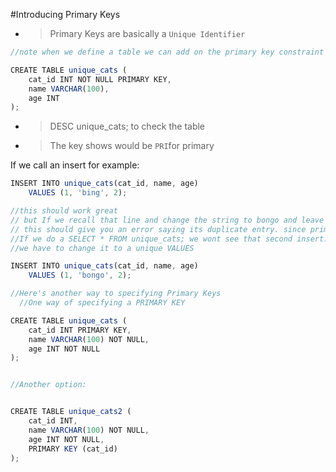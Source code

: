#Introducing Primary Keys

- > Primary Keys are basically a `Unique Identifier`

```ts
//note when we define a table we can add on the primary key constraint

CREATE TABLE unique_cats (
    cat_id INT NOT NULL PRIMARY KEY,
    name VARCHAR(100),
    age INT
);

```

- > DESC unique_cats; to check the table
- > The key shows would be `PRI`for primary

If we call an insert for example:

```ts
INSERT INTO unique_cats(cat_id, name, age)
    VALUES (1, 'bing', 2);

//this should work great
// but If we recall that line and change the string to bongo and leave everything the same.
// this should give you an error saying its duplicate entry. since primary keys are unique.
//If we do a SELECT * FROM unique_cats; we wont see that second insert.
//we have to change it to a unique VALUES

INSERT INTO unique_cats(cat_id, name, age)
    VALUES (1, 'bongo', 2);
```

```ts
//Here's another way to specifying Primary Keys
  //One way of specifying a PRIMARY KEY

CREATE TABLE unique_cats (
	cat_id INT PRIMARY KEY,
    name VARCHAR(100) NOT NULL,
    age INT NOT NULL
);


//Another option:


CREATE TABLE unique_cats2 (
	cat_id INT,
    name VARCHAR(100) NOT NULL,
    age INT NOT NULL,
    PRIMARY KEY (cat_id)
);

```
